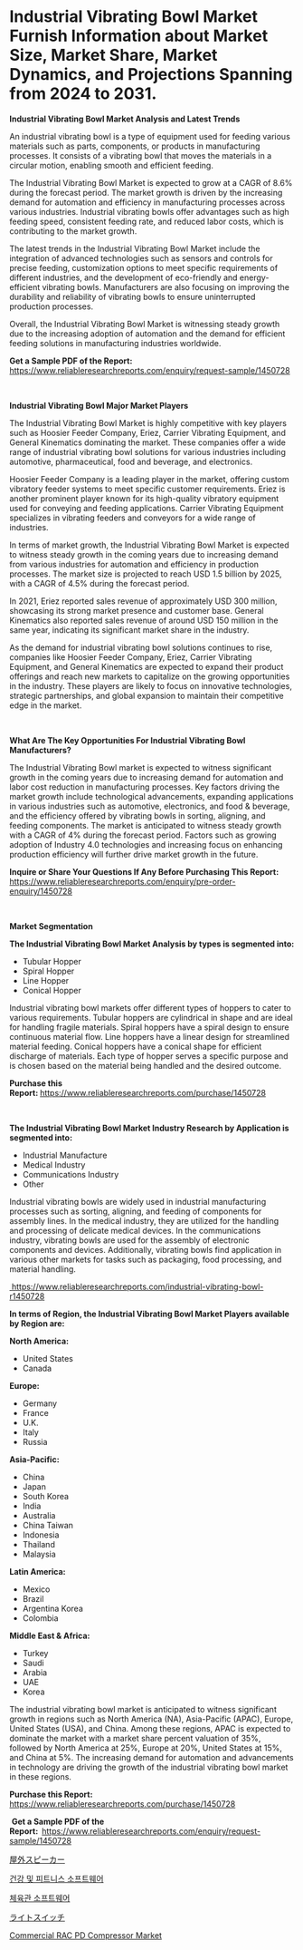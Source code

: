 <p><h1>Industrial Vibrating Bowl Market Furnish Information about Market Size, Market Share, Market Dynamics, and Projections Spanning from 2024 to 2031.</h1></p><p><strong>Industrial Vibrating Bowl Market Analysis and Latest Trends</strong></p>
<p><p>An industrial vibrating bowl is a type of equipment used for feeding various materials such as parts, components, or products in manufacturing processes. It consists of a vibrating bowl that moves the materials in a circular motion, enabling smooth and efficient feeding.</p><p>The Industrial Vibrating Bowl Market is expected to grow at a CAGR of 8.6% during the forecast period. The market growth is driven by the increasing demand for automation and efficiency in manufacturing processes across various industries. Industrial vibrating bowls offer advantages such as high feeding speed, consistent feeding rate, and reduced labor costs, which is contributing to the market growth.</p><p>The latest trends in the Industrial Vibrating Bowl Market include the integration of advanced technologies such as sensors and controls for precise feeding, customization options to meet specific requirements of different industries, and the development of eco-friendly and energy-efficient vibrating bowls. Manufacturers are also focusing on improving the durability and reliability of vibrating bowls to ensure uninterrupted production processes.</p><p>Overall, the Industrial Vibrating Bowl Market is witnessing steady growth due to the increasing adoption of automation and the demand for efficient feeding solutions in manufacturing industries worldwide.</p></p>
<p><strong>Get a Sample PDF of the Report:&nbsp;</strong> <a href="https://www.reliableresearchreports.com/enquiry/request-sample/1450728">https://www.reliableresearchreports.com/enquiry/request-sample/1450728</a></p>
<p>&nbsp;</p>
<p><strong>Industrial Vibrating Bowl Major Market Players</strong></p>
<p><p>The Industrial Vibrating Bowl Market is highly competitive with key players such as Hoosier Feeder Company, Eriez, Carrier Vibrating Equipment, and General Kinematics dominating the market. These companies offer a wide range of industrial vibrating bowl solutions for various industries including automotive, pharmaceutical, food and beverage, and electronics.</p><p>Hoosier Feeder Company is a leading player in the market, offering custom vibratory feeder systems to meet specific customer requirements. Eriez is another prominent player known for its high-quality vibratory equipment used for conveying and feeding applications. Carrier Vibrating Equipment specializes in vibrating feeders and conveyors for a wide range of industries.</p><p>In terms of market growth, the Industrial Vibrating Bowl Market is expected to witness steady growth in the coming years due to increasing demand from various industries for automation and efficiency in production processes. The market size is projected to reach USD 1.5 billion by 2025, with a CAGR of 4.5% during the forecast period.</p><p>In 2021, Eriez reported sales revenue of approximately USD 300 million, showcasing its strong market presence and customer base. General Kinematics also reported sales revenue of around USD 150 million in the same year, indicating its significant market share in the industry.</p><p>As the demand for industrial vibrating bowl solutions continues to rise, companies like Hoosier Feeder Company, Eriez, Carrier Vibrating Equipment, and General Kinematics are expected to expand their product offerings and reach new markets to capitalize on the growing opportunities in the industry. These players are likely to focus on innovative technologies, strategic partnerships, and global expansion to maintain their competitive edge in the market.</p></p>
<p>&nbsp;</p>
<p><strong>What Are The Key Opportunities For Industrial Vibrating Bowl Manufacturers?</strong></p>
<p><p>The Industrial Vibrating Bowl market is expected to witness significant growth in the coming years due to increasing demand for automation and labor cost reduction in manufacturing processes. Key factors driving the market growth include technological advancements, expanding applications in various industries such as automotive, electronics, and food & beverage, and the efficiency offered by vibrating bowls in sorting, aligning, and feeding components. The market is anticipated to witness steady growth with a CAGR of 4% during the forecast period. Factors such as growing adoption of Industry 4.0 technologies and increasing focus on enhancing production efficiency will further drive market growth in the future.</p></p>
<p><strong>Inquire or Share Your Questions If Any Before Purchasing This Report:</strong> <a href="https://www.reliableresearchreports.com/enquiry/pre-order-enquiry/1450728">https://www.reliableresearchreports.com/enquiry/pre-order-enquiry/1450728</a></p>
<p>&nbsp;</p>
<p><strong>Market Segmentation</strong></p>
<p><strong>The Industrial Vibrating Bowl Market Analysis by types is segmented into:</strong></p>
<p><ul><li>Tubular Hopper</li><li>Spiral Hopper</li><li>Line Hopper</li><li>Conical Hopper</li></ul></p>
<p><p>Industrial vibrating bowl markets offer different types of hoppers to cater to various requirements. Tubular hoppers are cylindrical in shape and are ideal for handling fragile materials. Spiral hoppers have a spiral design to ensure continuous material flow. Line hoppers have a linear design for streamlined material feeding. Conical hoppers have a conical shape for efficient discharge of materials. Each type of hopper serves a specific purpose and is chosen based on the material being handled and the desired outcome.</p></p>
<p><strong>Purchase this Report:&nbsp;</strong><a href="https://www.reliableresearchreports.com/purchase/1450728">https://www.reliableresearchreports.com/purchase/1450728</a></p>
<p>&nbsp;</p>
<p><strong>The Industrial Vibrating Bowl Market Industry Research by Application is segmented into:</strong></p>
<p><ul><li>Industrial Manufacture</li><li>Medical Industry</li><li>Communications Industry</li><li>Other</li></ul></p>
<p><p>Industrial vibrating bowls are widely used in industrial manufacturing processes such as sorting, aligning, and feeding of components for assembly lines. In the medical industry, they are utilized for the handling and processing of delicate medical devices. In the communications industry, vibrating bowls are used for the assembly of electronic components and devices. Additionally, vibrating bowls find application in various other markets for tasks such as packaging, food processing, and material handling.</p></p>
<p><a href="https://www.reliableresearchreports.com/industrial-vibrating-bowl-r1450728">&nbsp;https://www.reliableresearchreports.com/industrial-vibrating-bowl-r1450728</a></p>
<p><strong>In terms of Region, the Industrial Vibrating Bowl Market Players available by Region are:</strong></p>
<p>
    <p> <strong> North America: </strong>
        <ul>
            <li>United States</li>
            <li>Canada</li>
        </ul>
        </p> 
    <p> <strong> Europe: </strong>
        <ul>
            <li>Germany</li>
            <li>France</li>
            <li>U.K.</li>
            <li>Italy</li>
            <li>Russia</li>
        </ul>
        </p> 
    <p> <strong> Asia-Pacific: </strong>
        <ul>
            <li>China</li>
            <li>Japan</li>
            <li>South Korea</li>
            <li>India</li>
            <li>Australia</li>
            <li>China Taiwan</li>
            <li>Indonesia</li>
            <li>Thailand</li>
            <li>Malaysia</li>
        </ul>
        </p> 
    <p> <strong> Latin America: </strong>
        <ul>
            <li>Mexico</li>
            <li>Brazil</li>
            <li>Argentina Korea</li>
            <li>Colombia</li>
        </ul>
        </p> 
    <p> <strong> Middle East & Africa: </strong>
        <ul>
            <li>Turkey</li>
            <li>Saudi</li>
            <li>Arabia</li>
            <li>UAE</li>
            <li>Korea</li>
        </ul>
    </p>
    </p>
<p><p>The industrial vibrating bowl market is anticipated to witness significant growth in regions such as North America (NA), Asia-Pacific (APAC), Europe, United States (USA), and China. Among these regions, APAC is expected to dominate the market with a market share percent valuation of 35%, followed by North America at 25%, Europe at 20%, United States at 15%, and China at 5%. The increasing demand for automation and advancements in technology are driving the growth of the industrial vibrating bowl market in these regions.</p></p>
<p><strong>Purchase this Report: </strong><a href="https://www.reliableresearchreports.com/purchase/1450728">https://www.reliableresearchreports.com/purchase/1450728</a></p>
<p>&nbsp;<strong>Get a Sample PDF of the Report:&nbsp;&nbsp;</strong><a href="https://www.reliableresearchreports.com/enquiry/request-sample/1450728">https://www.reliableresearchreports.com/enquiry/request-sample/1450728</a></p>
<p><strong></strong></p>
<p><p><a href="https://github.com/hilmi-2a/Market-Research-Report-List-1/blob/main/668857339344.md">屋外スピーカー</a></p><p><a href="https://github.com/WilburKihn5676/Market-Research-Report-List-1/blob/main/686942537537.md">건강 및 피트니스 소프트웨어</a></p><p><a href="https://github.com/wallacBahrtyinger567686/Market-Research-Report-List-1/blob/main/137720637538.md">체육관 소프트웨어</a></p><p><a href="https://github.com/Sophiaard2003/Market-Research-Report-List-1/blob/main/340827639345.md">ライトスイッチ</a></p><p><a href="https://github.com/jhcraigie/Market-Research-Report-List-3/blob/main/commercial-rac-pd-compressor-market.md">Commercial RAC PD Compressor Market</a></p></p>